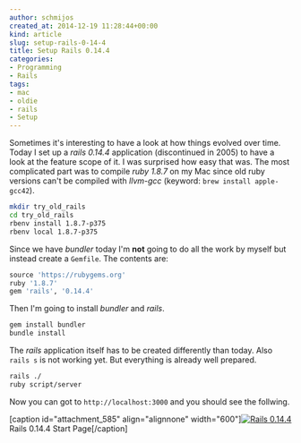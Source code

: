 ```yaml
---
author: schmijos
created_at: 2014-12-19 11:28:44+00:00
kind: article
slug: setup-rails-0-14-4
title: Setup Rails 0.14.4
categories:
- Programming
- Rails
tags:
- mac
- oldie
- rails
- Setup
---
```


Sometimes it's interesting to have a look at how things evolved over time. Today I set up a _rails 0.14.4_ application (discontinued in 2005) to have a look at the feature scope of it. I was surprised how easy that was. The most complicated part was to compile _ruby 1.8.7_ on my Mac since old ruby versions can't be compiled with _llvm-gcc_ (keyword: `brew install apple-gcc42`). 

```bash
mkdir try_old_rails
cd try_old_rails
rbenv install 1.8.7-p375
rbenv local 1.8.7-p375
```

Since we have _bundler_ today I'm **not** going to do all the work by myself but instead create a `Gemfile`. The contents are:

```ruby
source 'https://rubygems.org'
ruby '1.8.7'
gem 'rails', '0.14.4'
```

Then I'm going to install _bundler_ and _rails_.

```bash
gem install bundler
bundle install
```

The _rails_ application itself has to be created differently than today. Also `rails s` is not working yet. But everything is already well prepared.

```bash
rails ./
ruby script/server
```

Now you can got to `http://localhost:3000` and you should see the follwing.

[caption id="attachment_585" align="alignnone" width="600"][![Rails 0.14.4](http://www.miraculum.ch/wp-content/uploads/rails-0.14.4-600x414.png)](http://www.miraculum.ch/2014/12/19/setup-rails-0-14-4/rails-0-14-4/) Rails 0.14.4 Start Page[/caption]
